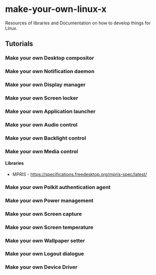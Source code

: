 # make-your-own-linux-x
Resources of libraries and Documentation on how to develop things for Linux.


## Tutorials
### Make your own Desktop compositor
### Make your own Notification daemon
### Make your own Display manager
### Make your own Screen locker
### Make your own Application launcher
### Make your own Audio control
### Make your own Backlight control
### Make your own Media control
#### Libraries
* MPRIS - https://specifications.freedesktop.org/mpris-spec/latest/
### Make your own Polkit authentication agent
### Make your own Power management
### Make your own Screen capture
### Make your own Screen temperature
### Make your own Wallpaper setter
### Make your own Logout dialogue
### Make your own Device Driver

